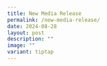 ```yaml
---
title: New Media Release
permalink: /new-media-release/
date: 2024-08-28
layout: post
description: ""
image: ""
variant: tiptap
---
```


